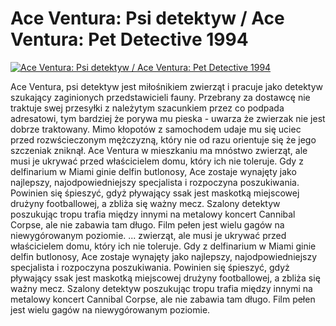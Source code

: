 Ace Ventura: Psi detektyw / Ace Ventura: Pet Detective 1994 
=============
[![Ace Ventura: Psi detektyw / Ace Ventura: Pet Detective 1994 ](http://vidos.pl/images/player.gif)](http://vidos.pl/ace-ventura-psi-detektyw-ace-ventura-pet-detective-1994)

 Ace Ventura, psi detektyw jest miłośnikiem zwierząt i pracuje jako detektyw szukający zaginionych przedstawicieli fauny. Przebrany za dostawcę nie traktuje swej przesyłki z należytym szacunkiem przez co podpada adresatowi, tym bardziej że porywa mu pieska - uwarza że zwierzak nie jest dobrze traktowany. Mimo kłopotów z samochodem udaje mu się uciec przed rozwścieczonym mężczyzną, który nie od razu orientuje się że jego szczeniak zniknął. Ace Ventura w mieszkaniu ma mnóstwo zwierząt, ale musi je ukrywać przed właścicielem domu, który ich nie toleruje. Gdy z delfinarium w Miami ginie delfin butlonosy, Ace zostaje wynajęty jako najlepszy, najodpowiedniejszy specjalista i rozpoczyna poszukiwania. Powinien się śpieszyć, gdyż pływający ssak jest maskotką miejscowej drużyny footballowej, a zbliża się ważny mecz. Szalony detektyw poszukując tropu trafia między innymi na metalowy koncert Cannibal Corpse, ale nie zabawia tam długo. Film pełen jest wielu gagów na niewygórowanym poziomie.   ... zwierząt, ale musi je ukrywać przed właścicielem domu, który ich nie toleruje. Gdy z delfinarium w Miami ginie delfin butlonosy, Ace zostaje wynajęty jako najlepszy, najodpowiedniejszy specjalista i rozpoczyna poszukiwania. Powinien się śpieszyć, gdyż pływający ssak jest maskotką miejscowej drużyny footballowej, a zbliża się ważny mecz. Szalony detektyw poszukując tropu trafia między innymi na metalowy koncert Cannibal Corpse, ale nie zabawia tam długo. Film pełen jest wielu gagów na niewygórowanym poziomie.
